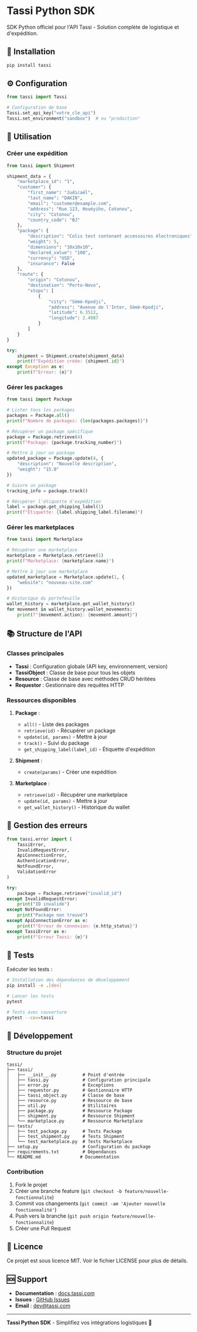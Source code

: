 # Tassi Python SDK

SDK Python officiel pour l'API Tassi - Solution complète de logistique et d'expédition.

## 🚀 Installation

```bash
pip install tassi
```

## ⚙️ Configuration

```python
from tassi import Tassi

# Configuration de base
Tassi.set_api_key("votre_cle_api")
Tassi.set_environment("sandbox")  # ou "production"
```

## 🎯 Utilisation

### Créer une expédition

```python
from tassi import Shipment

shipment_data = {
    "marketplace_id": "1",
    "customer": {
        "first_name": "Judicaël",
        "last_name": "DAKIN",
        "email": "customer@example.com",
        "address": "Rue 123, Houéyiho, Cotonou",
        "city": "Cotonou",
        "country_code": "BJ"
    },
    "package": {
        "description": "Colis test contenant accessoires électroniques",
        "weight": 5,
        "dimensions": "10x10x10",
        "declared_value": "100",
        "currency": "USD",
        "insurance": False
    },
    "route": {
        "origin": "Cotonou",
        "destination": "Porto-Novo",
        "stops": [
            {
                "city": "Sèmè-Kpodji",
                "address": "Avenue de l'Inter, Sèmè-Kpodji",
                "latitude": 6.3512,
                "longitude": 2.4987
            }
        ]
    }
}

try:
    shipment = Shipment.create(shipment_data)
    print(f"Expédition créée: {shipment.id}")
except Exception as e:
    print(f"Erreur: {e}")
```

### Gérer les packages

```python
from tassi import Package

# Lister tous les packages
packages = Package.all()
print(f"Nombre de packages: {len(packages.packages)}")

# Récupérer un package spécifique
package = Package.retrieve(4)
print(f"Package: {package.tracking_number}")

# Mettre à jour un package
updated_package = Package.update(4, {
    "description": "Nouvelle description",
    "weight": "15.0"
})

# Suivre un package
tracking_info = package.track()

# Récupérer l'étiquette d'expédition
label = package.get_shipping_label(1)
print(f"Étiquette: {label.shipping_label.filename}")
```

### Gérer les marketplaces

```python
from tassi import Marketplace

# Récupérer une marketplace
marketplace = Marketplace.retrieve(1)
print(f"Marketplace: {marketplace.name}")

# Mettre à jour une marketplace
updated_marketplace = Marketplace.update(1, {
    "website": "nouveau-site.com"
})

# Historique du portefeuille
wallet_history = marketplace.get_wallet_history()
for movement in wallet_history.wallet_movements:
    print(f"{movement.action}: {movement.amount}")
```

## 📚 Structure de l'API

### Classes principales

- **Tassi** : Configuration globale (API key, environnement, version)
- **TassiObject** : Classe de base pour tous les objets
- **Resource** : Classe de base avec méthodes CRUD héritées
- **Requestor** : Gestionnaire des requêtes HTTP

### Ressources disponibles

1. **Package** :
   - `all()` - Liste des packages
   - `retrieve(id)` - Récupérer un package
   - `update(id, params)` - Mettre à jour
   - `track()` - Suivi du package
   - `get_shipping_label(label_id)` - Étiquette d'expédition

2. **Shipment** :
   - `create(params)` - Créer une expédition

3. **Marketplace** :
   - `retrieve(id)` - Récupérer une marketplace
   - `update(id, params)` - Mettre à jour
   - `get_wallet_history()` - Historique du wallet

## 🔧 Gestion des erreurs

```python
from tassi.error import (
    TassiError,
    InvalidRequestError,
    ApiConnectionError,
    AuthenticationError,
    NotFoundError,
    ValidationError
)

try:
    package = Package.retrieve("invalid_id")
except InvalidRequestError:
    print("ID invalide")
except NotFoundError:
    print("Package non trouvé")
except ApiConnectionError as e:
    print(f"Erreur de connexion: {e.http_status}")
except TassiError as e:
    print(f"Erreur Tassi: {e}")
```

## 🧪 Tests

Exécuter les tests :

```bash
# Installation des dépendances de développement
pip install -e .[dev]

# Lancer les tests
pytest

# Tests avec couverture
pytest --cov=tassi
```

## 🔧 Développement

### Structure du projet

```
tassi/
├── tassi/
│   ├── __init__.py          # Point d'entrée
│   ├── tassi.py             # Configuration principale
│   ├── error.py             # Exceptions
│   ├── requestor.py         # Gestionnaire HTTP
│   ├── tassi_object.py      # Classe de base
│   ├── resource.py          # Ressource de base
│   ├── util.py              # Utilitaires
│   ├── package.py           # Ressource Package
│   ├── shipment.py          # Ressource Shipment
│   └── marketplace.py       # Ressource Marketplace
├── tests/
│   ├── test_package.py      # Tests Package
│   ├── test_shipment.py     # Tests Shipment
│   └── test_marketplace.py  # Tests Marketplace
├── setup.py                 # Configuration du package
├── requirements.txt         # Dépendances
└── README.md               # Documentation
```

### Contribution

1. Fork le projet
2. Créer une branche feature (`git checkout -b feature/nouvelle-fonctionnalite`)
3. Commit vos changements (`git commit -am 'Ajouter nouvelle fonctionnalité'`)
4. Push vers la branche (`git push origin feature/nouvelle-fonctionnalite`)
5. Créer une Pull Request

## 📄 Licence

Ce projet est sous licence MIT. Voir le fichier LICENSE pour plus de détails.

## 🆘 Support

- **Documentation** : [docs.tassi.com](https://docs.tassi.com)
- **Issues** : [GitHub Issues](https://github.com/Tassi-pro/tassi-python/issues)
- **Email** : dev@tassi.com

---

**Tassi Python SDK** - Simplifiez vos intégrations logistiques 🚀